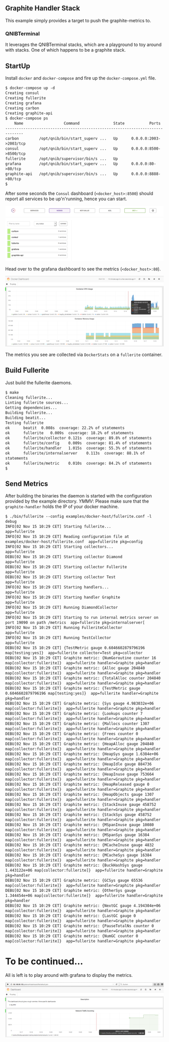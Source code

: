 ## Graphite Handler Stack

This example simply provides a target to push the graphite-metrics to.

### QNIBTerminal

It leverages the QNIBTerminal stacks, which are a playground to toy around with stacks.
One of which happens to be a graphite stack.

## StartUp

Install `docker` and `docker-compose` and fire up the `docker-compose.yml` file.

```
$ docker-compose up -d
Creating consul
Creating fullerite
Creating grafana
Creating carbon
Creating graphite-api
$ docker-compose ps
    Name                  Command               State           Ports
------------------------------------------------------------------------------
carbon         /opt/qnib/bin/start_superv ...   Up      0.0.0.0:2003->2003/tcp
consul         /opt/qnib/bin/start_superv ...   Up      0.0.0.0:8500->8500/tcp
fullerite      /opt/qnib/supervisor/bin/s ...   Up
grafana        /opt/qnib/bin/start_superv ...   Up      0.0.0.0:80->80/tcp
graphite-api   /opt/qnib/supervisor/bin/s ...   Up      0.0.0.0:8888->80/tcp
$
```

After some seconds the `Consul` dashboard (`<docker_host>:8500`) should report all services to be up'n'running, hence you can start.

![](pics/consul_info.png)

Head over to the grafana dashboard to see the metrics (`<docker_host>:80`).

![](pics/grafana_dashboard.png)

The metrics you see are collected via `DockerStats` on a `fullerite` container.

## Build Fullerite

Just build the fullerite daemons.

```
$ make
Cleaning fullerite...
Linting fullerite sources...
Getting dependencies...
Building fullerite...
Building beatit...
Testing fullerite
ok  	beatit	0.008s	coverage: 22.2% of statements
ok  	fullerite	0.009s	coverage: 18.2% of statements
ok  	fullerite/collector	0.121s	coverage: 89.8% of statements
ok  	fullerite/config	0.009s	coverage: 81.4% of statements
ok  	fullerite/handler	1.015s	coverage: 55.3% of statements
ok  	fullerite/internalserver	0.113s	coverage: 88.1% of statements
ok  	fullerite/metric	0.010s	coverage: 84.2% of statements
$
``` 

## Send Metrics

After building the binaries the daemon is started with the configuration provided by the example directory. *YMMV*: Please make sure that the `graphite-handler` holds the IP of your docker machine.

```
$ ./bin/fullerite --config examples/docker-host/fullerite.conf -l debug
INFO[02 Nov 15 10:29 CET] Starting fullerite...                         app=fullerite
INFO[02 Nov 15 10:29 CET] Reading configuration file at examples/docker-host/fullerite.conf  app=fullerite pkg=config
INFO[02 Nov 15 10:29 CET] Starting collectors...                        app=fullerite
DEBU[02 Nov 15 10:29 CET] Starting collector Diamond                    app=fullerite
DEBU[02 Nov 15 10:29 CET] Starting collector Fullerite                  app=fullerite
DEBU[02 Nov 15 10:29 CET] Starting collector Test                       app=fullerite
INFO[02 Nov 15 10:29 CET] Starting handlers...                          app=fullerite
INFO[02 Nov 15 10:29 CET] Starting handler Graphite                     app=fullerite
INFO[02 Nov 15 10:29 CET] Running DiamondCollector                      app=fullerite
INFO[02 Nov 15 10:29 CET] Starting to run internal metrics server on port 19090 on path /metrics  app=fullerite pkg=internalserver[
INFO[02 Nov 15 10:29 CET] Running FulleriteCollector                    app=fullerite
INFO[02 Nov 15 10:29 CET] Running TestCollector                         app=fullerite
DEBU[02 Nov 15 10:29 CET] {TestMetric gauge 0.6046602879796196 map[testing:yes]}  app=fullerite collector=Test pkg=collector
DEBU[02 Nov 15 10:29 CET] Graphite metric: {NumGoroutine counter 16 map[collector:fullerite]}  app=fullerite handler=Graphite pkg=handler
DEBU[02 Nov 15 10:29 CET] Graphite metric: {Alloc gauge 204840 map[collector:fullerite]}  app=fullerite handler=Graphite pkg=handler
DEBU[02 Nov 15 10:29 CET] Graphite metric: {TotalAlloc counter 204840 map[collector:fullerite]}  app=fullerite handler=Graphite pkg=handler
DEBU[02 Nov 15 10:29 CET] Graphite metric: {TestMetric gauge 0.6046602879796196 map[testing:yes]}  app=fullerite handler=Graphite pkg=handler
DEBU[02 Nov 15 10:29 CET] Graphite metric: {Sys gauge 4.983032e+06 map[collector:fullerite]}  app=fullerite handler=Graphite pkg=handler
DEBU[02 Nov 15 10:29 CET] Graphite metric: {Lookups counter 7 map[collector:fullerite]}  app=fullerite handler=Graphite pkg=handler
DEBU[02 Nov 15 10:29 CET] Graphite metric: {Mallocs counter 1307 map[collector:fullerite]}  app=fullerite handler=Graphite pkg=handler
DEBU[02 Nov 15 10:29 CET] Graphite metric: {Frees counter 0 map[collector:fullerite]}  app=fullerite handler=Graphite pkg=handler
DEBU[02 Nov 15 10:29 CET] Graphite metric: {HeapAlloc gauge 204840 map[collector:fullerite]}  app=fullerite handler=Graphite pkg=handler
DEBU[02 Nov 15 10:29 CET] Graphite metric: {HeapSys gauge 1.6384e+06 map[collector:fullerite]}  app=fullerite handler=Graphite pkg=handler
DEBU[02 Nov 15 10:29 CET] Graphite metric: {HeapIdle gauge 884736 map[collector:fullerite]}  app=fullerite handler=Graphite pkg=handler
DEBU[02 Nov 15 10:29 CET] Graphite metric: {HeapInuse gauge 753664 map[collector:fullerite]}  app=fullerite handler=Graphite pkg=handler
DEBU[02 Nov 15 10:29 CET] Graphite metric: {HeapReleased gauge 0 map[collector:fullerite]}  app=fullerite handler=Graphite pkg=handler
DEBU[02 Nov 15 10:29 CET] Graphite metric: {HeapObjects gauge 1307 map[collector:fullerite]}  app=fullerite handler=Graphite pkg=handler
DEBU[02 Nov 15 10:29 CET] Graphite metric: {StackInuse gauge 458752 map[collector:fullerite]}  app=fullerite handler=Graphite pkg=handler
DEBU[02 Nov 15 10:29 CET] Graphite metric: {StackSys gauge 458752 map[collector:fullerite]}  app=fullerite handler=Graphite pkg=handler
DEBU[02 Nov 15 10:29 CET] Graphite metric: {MSpanInuse gauge 10080 map[collector:fullerite]}  app=fullerite handler=Graphite pkg=handler
DEBU[02 Nov 15 10:29 CET] Graphite metric: {MSpanSys gauge 16384 map[collector:fullerite]}  app=fullerite handler=Graphite pkg=handler
DEBU[02 Nov 15 10:29 CET] Graphite metric: {MCacheInuse gauge 4832 map[collector:fullerite]}  app=fullerite handler=Graphite pkg=handler
DEBU[02 Nov 15 10:29 CET] Graphite metric: {MCacheSys gauge 16384 map[collector:fullerite]}  app=fullerite handler=Graphite pkg=handler
DEBU[02 Nov 15 10:29 CET] Graphite metric: {BuckHashSys gauge 1.443122e+06 map[collector:fullerite]}  app=fullerite handler=Graphite pkg=handler
DEBU[02 Nov 15 10:29 CET] Graphite metric: {GCSys gauge 65536 map[collector:fullerite]}  app=fullerite handler=Graphite pkg=handler
DEBU[02 Nov 15 10:29 CET] Graphite metric: {OtherSys gauge 1.344454e+06 map[collector:fullerite]}  app=fullerite handler=Graphite pkg=handler
DEBU[02 Nov 15 10:29 CET] Graphite metric: {NextGC gauge 4.194304e+06 map[collector:fullerite]}  app=fullerite handler=Graphite pkg=handler
DEBU[02 Nov 15 10:29 CET] Graphite metric: {LastGC gauge 0 map[collector:fullerite]}  app=fullerite handler=Graphite pkg=handler
DEBU[02 Nov 15 10:29 CET] Graphite metric: {PauseTotalNs counter 0 map[collector:fullerite]}  app=fullerite handler=Graphite pkg=handler
DEBU[02 Nov 15 10:29 CET] Graphite metric: {NumGC counter 0 map[collector:fullerite]}  app=fullerite handler=Graphite pkg=handler
```

# To be continued...

All is left is to play around with grafana to display the metrics.

![](pics/grafana_metrics.png)




